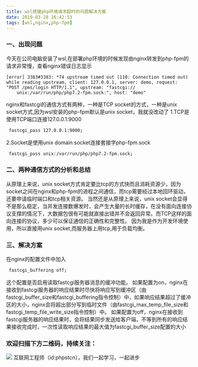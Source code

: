 ```yaml
---
title: wsl搭建php环境请求超时的问题解决方案
date: 2019-03-28 16:42:53
tags: [wsl,nginx,php-fpm]
---
```

### 一、出现问题
今天在公司电脑安装了wsl,在部署php环境的时候发现由nginx转发到php-fpm的请求非常慢，查看nginx错误日志显示
```
[error] 3383#3383: *74 upstream timed out (110: Connection timed out) while reading upstream, client: 127.0.0.1, server: demo, request: "POST /pms/login HTTP/1.1", upstream: "fastcgi://
    unix:/var/run/php/php7.2-fpm.sock:", host: "demo"
```
nginx和fastcgi的通信方式有两种，一种是TCP socket的方式，一种是unix socket方式,因为wsl安装的php-fpm默认是unix socket，我就没改动了
1.TCP是使用TCP端口连接127.0.0.1:9000
``` bash
 fastcgi_pass 127.0.0.1:9000;
```
2.Socket是使用unix domain socket连接套接字php-fpm.sock

``` bash
 fastcgi_pass unix:/var/run/php/php7.2-fpm.sock;
```

### 二、两种通信方式的分析和总结

从原理上来说，unix socket方式肯定要比tcp的方式快而且消耗资源少，因为socket之间在nginx和php-fpm的进程之间通信，而tcp需要经过本地回环驱动，还要申请临时端口和tcp相关资源。
当然还是从原理上来说，unix socket会显得不是那么稳定，当并发连接数爆发时，会产生大量的长时缓存，在没有面向连接协议支撑的情况下，大数据包很有可能就直接出错并不会返回异常。而TCP这样的面向连接的协议，多少可以保证通信的正确性和完整性。
因为我是作为开发环境使用，所以直接用unix socket,而服务器上用tcp,用于负载均衡。

### 三、解决方案
在nginx的配置文件中加入
```bash
 fastcgi_buffering off;
```
这个配置是否启用读取fastcgi服务器消息的缓冲功能。 如果配置为on，nginx在接收到fastcgi服务器的响应结果时尽快将响应写到缓冲区（由fastcgi_buffer_size和fastcgi_buffering指令控制）中，如果响应结果超过了缓冲区的大小，nginx会将超出部分写到临时文件（由fastcgi_max_temp_file_size和fastcgi_temp_file_write_size指令控制）中。 如果配置为off，nginx在接收到fastcgi服务器的响应结果时，会将结果同步发送给客户端，不等到所有的响应结果接收完成时，一次性读取响应结果的最大值为fastcgi_buffer_size配置的大小


### 欢迎扫描下方二维码，持续关注：
![](https://user-gold-cdn.xitu.io/2019/3/17/1698b447d75fb9bb?w=258&h=258&f=jpeg&s=28010)
互联网工程师（id:phpstcn），我们一起学习，一起进步